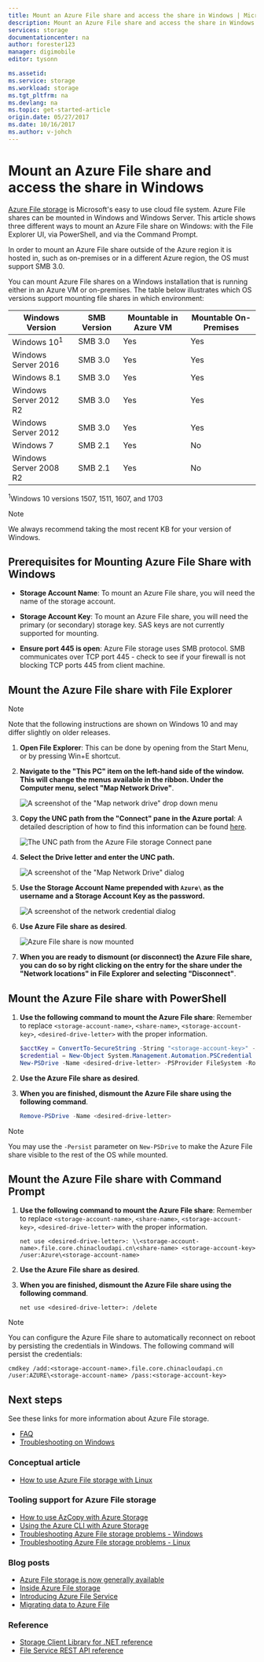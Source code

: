```yaml
---
title: Mount an Azure File share and access the share in Windows | Microsoft Docs
description: Mount an Azure File share and access the share in Windows.
services: storage
documentationcenter: na
author: forester123
manager: digimobile
editor: tysonn

ms.assetid: 
ms.service: storage
ms.workload: storage
ms.tgt_pltfrm: na
ms.devlang: na
ms.topic: get-started-article
origin.date: 05/27/2017
ms.date: 10/16/2017
ms.author: v-johch
---
```


# Mount an Azure File share and access the share in Windows
[Azure File storage](../storage-dotnet-how-to-use-files.md) is Microsoft's easy to use cloud file system. Azure File shares can be mounted in Windows and Windows Server. This article shows three different ways to mount an Azure File share on Windows: with the File Explorer UI, via PowerShell, and via the Command Prompt. 

In order to mount an Azure File share outside of the Azure region it is hosted in, such as on-premises or in a different Azure region, the OS must support SMB 3.0. 

You can mount Azure File shares on a Windows installation that is running either in an Azure VM or on-premises. The table below illustrates which OS versions support mounting file shares in which environment:

| Windows Version        | SMB Version | Mountable in Azure VM | Mountable On-Premises |
|------------------------|-------------|-----------------------|----------------------|
| Windows 10<sup>1</sup>  | SMB 3.0 | Yes | Yes |
| Windows Server 2016    | SMB 3.0     | Yes                   | Yes                  |
| Windows 8.1            | SMB 3.0     | Yes                   | Yes                  |
| Windows Server 2012 R2 | SMB 3.0     | Yes                   | Yes                  |
| Windows Server 2012    | SMB 3.0     | Yes                   | Yes                  |
| Windows 7              | SMB 2.1     | Yes                   | No                   |
| Windows Server 2008 R2 | SMB 2.1     | Yes                   | No                   |

<sup>1</sup>Windows 10 versions 1507, 1511, 1607, and 1703

> [!Note]  
> We always recommend taking the most recent KB for your version of Windows.

## </a>Prerequisites for Mounting Azure File Share with Windows 
* **Storage Account Name**: To mount an Azure File share, you will need the name of the storage account.

* **Storage Account Key**: To mount an Azure File share, you will need the primary (or secondary) storage key. SAS keys are not currently supported for mounting.

* **Ensure port 445 is open**: Azure File storage uses SMB protocol. SMB communicates over TCP port 445 - check to see if your firewall is not blocking TCP ports 445 from client machine.

## Mount the Azure File share with File Explorer
> [!Note]  
> Note that the following instructions are shown on Windows 10 and may differ slightly on older releases. 

1. **Open File Explorer**: This can be done by opening from the Start Menu, or by pressing Win+E shortcut.

2. **Navigate to the "This PC" item on the left-hand side of the window. This will change the menus available in the ribbon. Under the Computer menu, select "Map Network Drive"**.

    ![A screenshot of the "Map network drive" drop down menu](./media/storage-how-to-use-files-windows/1_MountOnWindows10.png)

3. **Copy the UNC path from the "Connect" pane in the Azure portal**: A detailed description of how to find this information can be found [here](storage-how-to-use-files-portal.md#connect-to-file-share).

    ![The UNC path from the Azure File storage Connect pane](./media/storage-how-to-use-files-windows/portal_netuse_connect.png)

4. **Select the Drive letter and enter the UNC path.** 

    ![A screenshot of the "Map Network Drive" dialog](./media/storage-how-to-use-files-windows/2_MountOnWindows10.png)

5. **Use the Storage Account Name prepended with `Azure\` as the username and a Storage Account Key as the password.**

    ![A screenshot of the network credential dialog](./media/storage-how-to-use-files-windows/3_MountOnWindows10.png)

6. **Use Azure File share as desired**.

    ![Azure File share is now mounted](./media/storage-how-to-use-files-windows/4_MountOnWindows10.png)

7. **When you are ready to dismount (or disconnect) the Azure File share, you can do so by right clicking on the entry for the share under the "Network locations" in File Explorer and selecting "Disconnect"**.

## Mount the Azure File share with PowerShell
1. **Use the following command to mount the Azure File share**: Remember to replace `<storage-account-name>`, `<share-name>`, `<storage-account-key>`, `<desired-drive-letter>` with the proper information.

    ```PowerShell
    $acctKey = ConvertTo-SecureString -String "<storage-account-key>" -AsPlainText -Force
    $credential = New-Object System.Management.Automation.PSCredential -ArgumentList "Azure\<storage-account-name>", $acctKey
    New-PSDrive -Name <desired-drive-letter> -PSProvider FileSystem -Root "\\<storage-account-name>.file.core.chinacloudapi.cn\<share-name>" -Credential $credential
    ```

2. **Use the Azure File share as desired**.

3. **When you are finished, dismount the Azure File share using the following command**.

    ```PowerShell
    Remove-PSDrive -Name <desired-drive-letter>
    ```

> [!Note]  
> You may use the `-Persist` parameter on `New-PSDrive` to make the Azure File share visible to the rest of the OS while mounted.

## Mount the Azure File share with Command Prompt
1. **Use the following command to mount the Azure File share**: Remember to replace `<storage-account-name>`, `<share-name>`, `<storage-account-key>`, `<desired-drive-letter>` with the proper information.

    ```
    net use <desired-drive-letter>: \\<storage-account-name>.file.core.chinacloudapi.cn\<share-name> <storage-account-key> /user:Azure\<storage-account-name>
    ```

2. **Use the Azure File share as desired**.

3. **When you are finished, dismount the Azure File share using the following command**.

    ```
    net use <desired-drive-letter>: /delete
    ```

> [!Note]  
> You can configure the Azure File share to automatically reconnect on reboot by persisting the credentials in Windows. The following command will persist the credentials:
>   ```
>   cmdkey /add:<storage-account-name>.file.core.chinacloudapi.cn /user:AZURE\<storage-account-name> /pass:<storage-account-key>
>   ```

## Next steps
See these links for more information about Azure File storage.

* [FAQ](../storage-files-faq.md)
* [Troubleshooting on Windows](storage-troubleshoot-windows-file-connection-problems.md)      

### Conceptual article

* [How to use Azure File storage with Linux](../storage-how-to-use-files-linux.md)

### Tooling support for Azure File storage
* [How to use AzCopy with Azure Storage](../common/storage-use-azcopy.md?toc=%2fstorage%2ffiles%2ftoc.json)
* [Using the Azure CLI with Azure Storage](../common/storage-azure-cli.md?toc=%2fstorage%2ffiles%2ftoc.json#create-and-manage-file-shares)
* [Troubleshooting Azure File storage problems - Windows](storage-troubleshoot-windows-file-connection-problems.md)
* [Troubleshooting Azure File storage problems - Linux](storage-troubleshoot-linux-file-connection-problems.md)

### Blog posts
* [Azure File storage is now generally available](https://azure.microsoft.com/blog/azure-file-storage-now-generally-available/)
* [Inside Azure File storage](https://azure.microsoft.com/blog/inside-azure-file-storage/)
* [Introducing Azure File Service](http://blogs.msdn.com/b/windowsazurestorage/archive/2014/05/12/introducing-microsoft-azure-file-service.aspx)
* [Migrating data to Azure File ](https://azure.microsoft.com/blog/migrating-data-to-microsoft-azure-files/)

### Reference
* [Storage Client Library for .NET reference](https://msdn.microsoft.com/library/azure/dn261237.aspx)
* [File Service REST API reference](http://msdn.microsoft.com/library/azure/dn167006.aspx)
